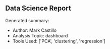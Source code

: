 ## Data Science Report

Generated summary:

- Author: Mark Castillo
- Analysis Topic: dashboard
- Tools Used: ['PCA', 'clustering', 'regression']
